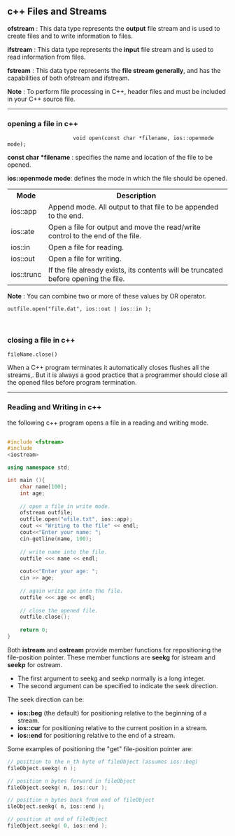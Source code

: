## c++  Files and Streams
**ofstream** :  This data type represents the **output** file stream and is used to create files and to write information to files.

**ifstream** : This data type represents the **input** file stream and is used to read information from files.

**fstream** : This data type represents the **file stream generally**, and has the capabilities of both ofstream and ifstream.

**Note** :  To perform file processing in C++, header files <iostream> and <fstream> must be included in your C++ source file.

<hr>

### opening a file in c++
                         void open(const char *filename, ios::openmode mode);
                         
__const char *filename__ : specifies the name and location of the file to be opened.  

**ios::openmode mode**: defines the mode in which the file should be opened.
<br>


<table>  
		<tr>  
		<th>Mode</th>  
		<th>Description</th>  
		</tr>  
		<tr>  
		<td>ios::app</td>  
		<td>Append mode. All output to that file to be appended to the end.</td>  
		</tr>  
		<tr>  
		<td>ios::ate</td>  
		<td>Open a file for output and move the read/write control to the end of the file.</td>  
		</tr>  
		<tr>  
		<td>ios::in</td>  
		<td>Open a file for reading. </td>  
		</tr> 
		<tr>  
		<td>ios::out</td>  
		<td>Open a file for writing.</td>  
		</tr> 
		<tr>  
		<td>ios::trunc</td>  
		<td>If the file already exists, its contents will be truncated before opening the file.</td>  
		</tr> 
</table>

__Note__ :  You can combine two or more of these values by OR operator.
```
outfile.open("file.dat", ios::out | ios::in );
```
<br>

### closing a file in c++
```
fileName.close()
```

When a C++ program terminates it automatically closes flushes all the streams,. But it is always a good practice that a programmer should close all the opened files before program termination.
<br>
<hr>
	
### Reading and Writing in c++

the following c++ program opens a file in a reading and writing mode.
```cpp
  
#include <fstream>  
#include  
<iostream>  

using namespace std;  

int main (){  
	char name[100];  
	int age;  
	
	// open a file in write mode.  
	ofstream outfile;  
	outfile.open("afile.txt", ios::app);  
	cout << "Writing to the file" << endl;
	cout<<"Enter your name: ";
	cin-getline(name, 100);  
	
	// write name into the file.
	outfile <<< name << endl;  
	
	cout<<"Enter your age: ";
	cin >> age; 
	 
	// again write age into the file.
	outfile <<< age << endl;  
	
	// close the opened file.
	outfile.close();
	
	return 0;
}
```

Both **istream** and **ostream** provide member functions for repositioning the file-position pointer. These member functions are **seekg** for istream and **seekp** for ostream.

 - The first argument to seekg and seekp normally is a long integer.
 -  The second argument can be specified to indicate the seek direction.


The seek direction can be:

 - **ios::beg** (the default) for positioning relative to the beginning of a stream.
 - **ios::cur** for positioning relative to the current position in a stream.
 - **ios::end** for positioning relative to the end of a stream.

Some examples of positioning the "get" file-position pointer are:

```cpp
// position to the n_th byte of fileObject (assumes ios::beg)
fileObject.seekg( n );

// position n bytes forward in fileObject  
fileObject.seekg( n, ios::cur );  

// position n bytes back from end of fileObject
ileObject.seekg( n, ios::end );  

// position at end of fileObject
fileObject.seekg( 0, ios::end );
```
